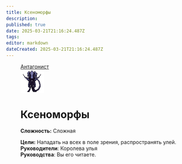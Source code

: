 ```yaml
---
title: Ксеноморфы
description: 
published: true
date: 2025-03-21T21:16:24.487Z
tags: 
editor: markdown
dateCreated: 2025-03-21T21:16:24.487Z
---
```


<div style="display: flex; justify-content: center;">
<div class="roles-passport antag">
  <div class="title antag"><a href="/roles/antagonists">Антагонист</a></div>
  <div>
    <div><div><img src="/roles/queen_sq.gif" id="img"></div></div>
  <div><div>
    <h1>Ксеноморфы</h1>
    <p><strong>Сложность:</strong> Сложная</p>
    <strong>Цели:</strong> Нападать на всех в поле зрения, распространять улей.<br>
    <b>Руководители</b>: Королева улья<br>
    <b>Руководства</b>: Вы его читаете.
  </div></div>
  </div>
</div>
</div>


<div class="table"></div>